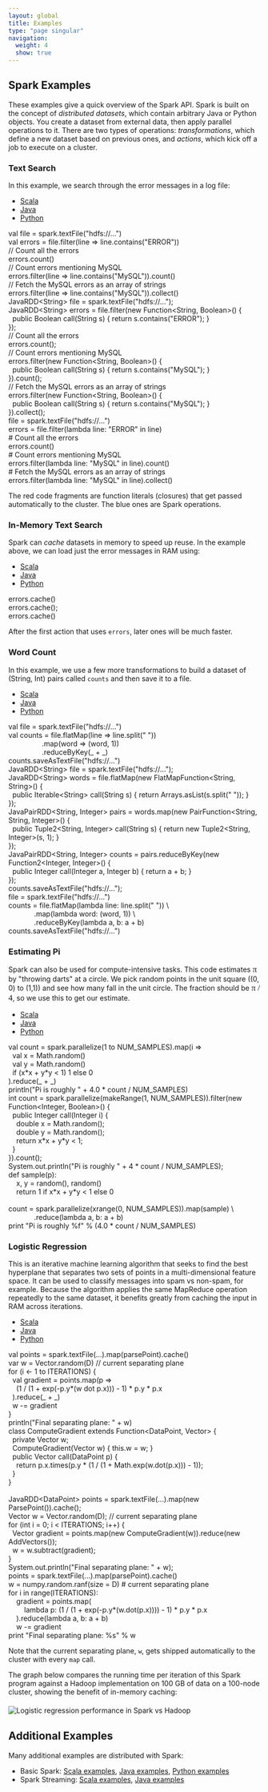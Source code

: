 ```yaml
---
layout: global
title: Examples
type: "page singular"
navigation:
  weight: 4
  show: true
---
```

<h2>Spark Examples</h2>

These examples give a quick overview of the Spark API.
Spark is built on the concept of <em>distributed datasets</em>, which contain arbitrary Java or
Python objects. You create a dataset from external data, then apply parallel operations
to it. There are two types of operations: <em>transformations</em>, which define a new dataset based on
previous ones, and <em>actions</em>, which kick off a job to execute on a cluster.

<h3>Text Search</h3>

In this example, we search through the error messages in a log file:

<ul class="nav nav-tabs">
  <li class="lang-tab lang-tab-scala active"><a href="#">Scala</a></li>
  <li class="lang-tab lang-tab-java"><a href="#">Java</a></li>
  <li class="lang-tab lang-tab-python"><a href="#">Python</a></li>
</ul>
<div class="tab-content">
  <div class="tab-pane tab-pane-scala active">
    <div class="code code-tab">
    <span class="keyword">val</span> file = spark.textFile(<span class="string">"hdfs://..."</span>)<br>
    <span class="keyword">val</span> errors = file.<span class="sparkop">filter</span>(<span class="closure">line =&gt; line.contains("ERROR")</span>)<br>
    <span class="comment">// Count all the errors</span><br>
    errors.<span class="sparkop">count</span>()<br>
    <span class="comment">// Count errors mentioning MySQL</span><br>
    errors.<span class="sparkop">filter</span>(<span class="closure">line =&gt; line.contains("MySQL")</span>).<span class="sparkop">count</span>()<br>
    <span class="comment">// Fetch the MySQL errors as an array of strings</span><br>
    errors.<span class="sparkop">filter</span>(<span class="closure">line =&gt; line.contains("MySQL")</span>).<span class="sparkop">collect</span>()<br>
    </div>
  </div>
  <div class="tab-pane tab-pane-java">
    <div class="code code-tab">
    JavaRDD&lt;String&gt; file = spark.textFile(<span class="string">"hdfs://..."</span>);<br>
    JavaRDD&lt;String&gt; errors = file.<span class="sparkop">filter</span>(<span class="closure">new Function&lt;String, Boolean&gt;() {<br>
    &nbsp;&nbsp;public Boolean call(String s) { return s.contains("ERROR"); }<br>
    }</span>);<br>
    <span class="comment">// Count all the errors</span><br>
    errors.<span class="sparkop">count</span>();<br>
    <span class="comment">// Count errors mentioning MySQL</span><br>
    errors.<span class="sparkop">filter</span>(<span class="closure">new Function&lt;String, Boolean&gt;() {<br>
    &nbsp;&nbsp;public Boolean call(String s) { return s.contains("MySQL"); }<br>
    }</span>).<span class="sparkop">count</span>();<br>
    <span class="comment">// Fetch the MySQL errors as an array of strings</span><br>
    errors.<span class="sparkop">filter</span>(<span class="closure">new Function&lt;String, Boolean&gt;() {<br>
    &nbsp;&nbsp;public Boolean call(String s) { return s.contains("MySQL"); }<br>
    }</span>).<span class="sparkop">collect</span>();<br>
    </div>
  </div>
  <div class="tab-pane tab-pane-python">
    <div class="code code-tab">
    file = spark.textFile(<span class="string">"hdfs://..."</span>)<br>
    errors = file.<span class="sparkop">filter</span>(<span class="closure">lambda line: "ERROR" in line</span>)<br>
    <span class="comment"># Count all the errors</span><br>
    errors.<span class="sparkop">count</span>()<br>
    <span class="comment"># Count errors mentioning MySQL</span><br>
    errors.<span class="sparkop">filter</span>(<span class="closure">lambda line: "MySQL" in line</span>).<span class="sparkop">count</span>()<br>
    <span class="comment"># Fetch the MySQL errors as an array of strings</span><br>
    errors.<span class="sparkop">filter</span>(<span class="closure">lambda line: "MySQL" in line</span>).<span class="sparkop">collect</span>()<br>
    </div>
  </div>
</div>

<p>The red code fragments are function literals (closures) that get passed automatically to the cluster. The blue ones are Spark operations.</p>

<h3>In-Memory Text Search</h3>

<p>Spark can <em>cache</em> datasets in memory to speed up reuse. In the example above, we can load just the error messages in RAM using:</p>

<ul class="nav nav-tabs">
  <li class="lang-tab lang-tab-scala active"><a href="#">Scala</a></li>
  <li class="lang-tab lang-tab-java"><a href="#">Java</a></li>
  <li class="lang-tab lang-tab-python"><a href="#">Python</a></li>
</ul>
<div class="tab-content">
  <div class="tab-pane tab-pane-scala active">
    <div class="code code-tab">
    errors.<span class="sparkop">cache</span>()
    </div>
  </div>
  <div class="tab-pane tab-pane-java">
    <div class="code code-tab">
    errors.<span class="sparkop">cache</span>();
    </div>
  </div>
  <div class="tab-pane tab-pane-python">
    <div class="code code-tab">
    errors.<span class="sparkop">cache</span>()
    </div>
  </div>
</div>

<p>After the first action that uses <code>errors</code>, later ones will be much faster.</p>


<h3>Word Count</h3>

<p>In this example, we use a few more transformations to build a dataset of (String, Int) pairs called <code>counts</code> and then save it to a file.</p>

<ul class="nav nav-tabs">
  <li class="lang-tab lang-tab-scala active"><a href="#">Scala</a></li>
  <li class="lang-tab lang-tab-java"><a href="#">Java</a></li>
  <li class="lang-tab lang-tab-python"><a href="#">Python</a></li>
</ul>
<div class="tab-content">
  <div class="tab-pane tab-pane-scala active">
    <div class="code code-tab">
    <span class="keyword">val</span> file = spark.textFile(<span class="string">"hdfs://..."</span>)<br>
    <span class="keyword">val</span> counts = file.<span class="sparkop">flatMap</span>(<span class="closure">line =&gt; line.split(" ")</span>)<br>
    &nbsp;&nbsp;&nbsp;&nbsp;&nbsp;&nbsp;&nbsp;&nbsp;&nbsp;&nbsp;&nbsp;&nbsp;&nbsp;&nbsp;&nbsp;&nbsp;&nbsp;.<span class="sparkop">map</span>(<span class="closure">word =&gt; (word, 1)</span>)<br>
    &nbsp;&nbsp;&nbsp;&nbsp;&nbsp;&nbsp;&nbsp;&nbsp;&nbsp;&nbsp;&nbsp;&nbsp;&nbsp;&nbsp;&nbsp;&nbsp;&nbsp;.<span class="sparkop">reduceByKey</span>(<span class="closure">_ + _</span>)<br>
    counts.<span class="sparkop">saveAsTextFile</span>(<span class="string">"hdfs://..."</span>)
    </div>
  </div>
  <div class="tab-pane tab-pane-java">
    <div class="code code-tab">
    JavaRDD&lt;String&gt; file = spark.textFile(<span class="string">"hdfs://..."</span>);<br>
    JavaRDD&lt;String&gt; words = file.<span class="sparkop">flatMap</span>(<span class="closure">new FlatMapFunction&lt;String, String&gt;() {<br>
    &nbsp;&nbsp;public Iterable&lt;String&gt; call(String s) { return Arrays.asList(s.split(" ")); }<br>
    }</span>);<br>
    JavaPairRDD&lt;String, Integer&gt; pairs = words.<span class="sparkop">map</span>(<span class="closure">new PairFunction&lt;String, String, Integer&gt;() {<br>
    &nbsp;&nbsp;public Tuple2&lt;String, Integer&gt; call(String s) { return new Tuple2&lt;String, Integer&gt;(s, 1); }<br>
    }</span>);<br>
    JavaPairRDD&lt;String, Integer&gt; counts = pairs.<span class="sparkop">reduceByKey</span>(<span class="closure">new Function2&lt;Integer, Integer&gt;() {<br>
    &nbsp;&nbsp;public Integer call(Integer a, Integer b) { return a + b; }<br>
    }</span>);<br>
    counts.<span class="sparkop">saveAsTextFile</span>(<span class="string">"hdfs://..."</span>);
    </div>
  </div>
  <div class="tab-pane tab-pane-python">
    <div class="code code-tab">
    file = spark.textFile(<span class="string">"hdfs://..."</span>)<br>
    counts = file.<span class="sparkop">flatMap</span>(<span class="closure">lambda line: line.split(" ")</span>) \<br>
    &nbsp;&nbsp;&nbsp;&nbsp;&nbsp;&nbsp;&nbsp;&nbsp;&nbsp;&nbsp;&nbsp;&nbsp;&nbsp;.<span class="sparkop">map</span>(<span class="closure">lambda word: (word, 1)</span>) \<br>
    &nbsp;&nbsp;&nbsp;&nbsp;&nbsp;&nbsp;&nbsp;&nbsp;&nbsp;&nbsp;&nbsp;&nbsp;&nbsp;.<span class="sparkop">reduceByKey</span>(<span class="closure">lambda a, b: a + b</span>)<br>
    counts.<span class="sparkop">saveAsTextFile</span>(<span class="string">"hdfs://..."</span>)
    </div>
  </div>
</div>

<h3>Estimating Pi</h3>

<p>Spark can also be used for compute-intensive tasks. This code estimates <span style="font-family: serif; font-size: 120%;">π</span> by "throwing darts" at a circle. We pick random points in the unit square ((0, 0) to (1,1)) and see how many fall in the unit circle. The fraction should be <span style="font-family: serif; font-size: 120%;">π / 4</span>, so we use this to get our estimate.</p>

<ul class="nav nav-tabs">
  <li class="lang-tab lang-tab-scala active"><a href="#">Scala</a></li>
  <li class="lang-tab lang-tab-java"><a href="#">Java</a></li>
  <li class="lang-tab lang-tab-python"><a href="#">Python</a></li>
</ul>
<div class="tab-content">
  <div class="tab-pane tab-pane-scala active">
    <div class="code code-tab">
    <span class="keyword">val</span> count = spark.parallelize(1 to NUM_SAMPLES).<span class="sparkop">map</span>(<span class="closure">i =&gt;<br>
    &nbsp;&nbsp;val x = Math.random()<br>
    &nbsp;&nbsp;val y = Math.random()<br>
    &nbsp;&nbsp;if (x*x + y*y &lt; 1) 1 else 0<br>
    </span>).<span class="sparkop">reduce</span>(<span class="closure">_ + _</span>)<br>
    println(<span class="string">"Pi is roughly "</span> + 4.0 * count / NUM_SAMPLES)<br>
    </div>
  </div>
  <div class="tab-pane tab-pane-java">
    <div class="code code-tab">
    <span class="keyword">int</span> count = spark.parallelize(makeRange(1, NUM_SAMPLES)).<span class="sparkop">filter</span>(<span class="closure">new Function&lt;Integer, Boolean&gt;() {<br>
    &nbsp;&nbsp;public Integer call(Integer i) {<br>
    &nbsp;&nbsp;&nbsp;&nbsp;double x = Math.random();<br>
    &nbsp;&nbsp;&nbsp;&nbsp;double y = Math.random();<br>
    &nbsp;&nbsp;&nbsp;&nbsp;return x*x + y*y &lt; 1;<br>
    &nbsp;&nbsp;}<br>
    }</span>).<span class="sparkop">count</span>();<br>
    System.out.println(<span class="string">"Pi is roughly "</span> + 4 * count / NUM_SAMPLES);<br>
    </div>
  </div>
  <div class="tab-pane tab-pane-python">
    <div class="code code-tab">
    <span class="keyword">def</span> sample(p):<br>
    &nbsp;&nbsp;&nbsp;&nbsp;x, y = random(), random()<br>
    &nbsp;&nbsp;&nbsp;&nbsp;<span class="keyword">return</span> 1 <span class="keyword">if</span> x*x + y*y < 1 <span class="keyword">else</span> 0<br><br>
    count = spark.parallelize(xrange(0, NUM_SAMPLES)).<span class="sparkop">map</span>(<span class="closure">sample</span>) \<br>
    &nbsp;&nbsp;&nbsp;&nbsp;&nbsp;&nbsp;&nbsp;&nbsp;&nbsp;&nbsp;&nbsp;&nbsp;&nbsp;.<span class="sparkop">reduce</span>(<span class="closure">lambda a, b: a + b</span>)<br>
    print <span class="string">"Pi is roughly %f"</span> % (4.0 * count / NUM_SAMPLES)<br>
    </div>
  </div>
</div>

<h3>Logistic Regression</h3>

<p>This is an iterative machine learning algorithm that seeks to find the best hyperplane that separates two sets of points in a multi-dimensional feature space. It can be used to classify messages into spam vs non-spam, for example. Because the algorithm applies the same MapReduce operation repeatedly to the same dataset, it benefits greatly from caching the input in RAM across iterations.</p>

<ul class="nav nav-tabs">
  <li class="lang-tab lang-tab-scala active"><a href="#">Scala</a></li>
  <li class="lang-tab lang-tab-java"><a href="#">Java</a></li>
  <li class="lang-tab lang-tab-python"><a href="#">Python</a></li>
</ul>
<div class="tab-content">
  <div class="tab-pane tab-pane-scala active">
    <div class="code code-tab">
    <span class="keyword">val</span> points = spark.textFile(...).<span class="sparkop">map</span>(parsePoint).<span class="sparkop">cache</span>()<br>
    <span class="keyword">var</span> w = Vector.random(D) <span class="comment">// current separating plane</span><br>
    <span class="keyword">for</span> (i &lt;- 1 to ITERATIONS) {<br>
    &nbsp;&nbsp;<span class="keyword">val</span> gradient = points.<span class="sparkop">map</span>(<span class="closure">p =&gt;<br>
    &nbsp;&nbsp;&nbsp;&nbsp;(1 / (1 + exp(-p.y*(w dot p.x))) - 1) * p.y * p.x<br>
    &nbsp;&nbsp;</span>).<span class="sparkop">reduce</span>(<span class="closure">_ + _</span>)<br>
    &nbsp;&nbsp;w -= gradient<br>
    }<br>
    println(<span class="string">"Final separating plane: "</span> + w)<br>
    </div>
  </div>
  <div class="tab-pane tab-pane-java">
    <div class="code code-tab">
    <span class="keyword">class</span> ComputeGradient <span class="keyword">extends</span> Function&lt;DataPoint, Vector&gt; {<br>
    &nbsp;&nbsp;<span class="keyword">private</span> Vector w;<br>
    &nbsp;&nbsp;ComputeGradient(Vector w) { <span class="keyword">this</span>.w = w; }<br>
    &nbsp;&nbsp;<span class="keyword">public</span> Vector call(DataPoint p) {<br>
    &nbsp;&nbsp;&nbsp;&nbsp;<span class="keyword">return</span> p.x.times(p.y * (1 / (1 + Math.exp(w.dot(p.x))) - 1));<br>
    &nbsp;&nbsp;}<br>
    }<br>
    <br>
    JavaRDD&lt;DataPoint&gt; points = spark.textFile(...).<span class="sparkop">map</span>(<span class="closure">new ParsePoint()</span>).<span class="sparkop">cache</span>();<br>
    Vector w = Vector.random(D); <span class="comment">// current separating plane</span><br>
    <span class="keyword">for</span> (<span class="keyword">int</span> i = 0; i &lt; ITERATIONS; i++) {<br>
    &nbsp;&nbsp;Vector gradient = points.<span class="sparkop">map</span>(<span class="closure">new ComputeGradient(w)</span>).<span class="sparkop">reduce</span>(<span class="closure">new AddVectors()</span>);<br>
    &nbsp;&nbsp;w = w.subtract(gradient);<br>
    }<br>
    System.out.println(<span class="string">"Final separating plane: "</span> + w);<br>
    </div>
  </div>
  <div class="tab-pane tab-pane-python">
    <div class="code code-tab">
    points = spark.textFile(...).<span class="sparkop">map</span>(parsePoint).<span class="sparkop">cache</span>()<br>
    w = numpy.random.ranf(size = D) <span class="comment"># current separating plane</span><br>
    <span class="keyword">for</span> i <span class="keyword">in</span> range(ITERATIONS):<br>
    &nbsp;&nbsp;&nbsp;&nbsp;gradient = points.<span class="sparkop">map</span>(<span class="closure"><br>
    &nbsp;&nbsp;&nbsp;&nbsp;&nbsp;&nbsp;&nbsp;&nbsp;lambda p: (1 / (1 + exp(-p.y*(w.dot(p.x)))) - 1) * p.y * p.x<br>
    &nbsp;&nbsp;&nbsp;&nbsp;</span>).<span class="sparkop">reduce</span>(<span class="closure">lambda a, b: a + b</span>)<br>
    &nbsp;&nbsp;&nbsp;&nbsp;w -= gradient<br>
    print <span class="string">"Final separating plane: %s"</span> % w<br>
    </div>
  </div>
</div>

<p>Note that the current separating plane, <code>w</code>, gets shipped automatically to the cluster with every <code>map</code> call.</p>

<p>The graph below compares the running time per iteration of this Spark program against a Hadoop implementation on 100 GB of data on a 100-node cluster, showing the benefit of in-memory caching:</p>

<p style="margin-top: 20px; margin-bottom: 30px;">
<img src="{{site.url}}images/logistic-regression.png" alt="Logistic regression performance in Spark vs Hadoop">
</p>

<a name="additional"></a>
<h2>Additional Examples</h2>

Many additional examples are distributed with Spark:

 * Basic Spark: [Scala examples](https://github.com/apache/spark/tree/master/examples/src/main/scala/org/apache/spark/examples), [Java examples](https://github.com/apache/spark/tree/master/examples/src/main/java/org/apache/spark/examples), [Python examples](https://github.com/apache/spark/tree/master/python/examples)
 * Spark Streaming: [Scala examples](https://github.com/apache/spark/tree/master/examples/src/main/scala/org/apache/spark/streaming/examples), [Java examples](https://github.com/apache/spark/tree/master/examples/src/main/java/org/apache/spark/streaming/examples)

